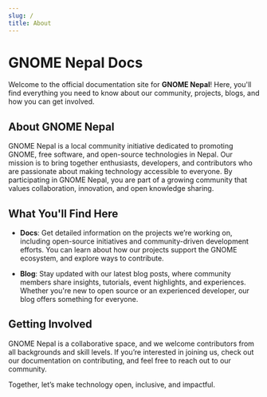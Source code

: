 ```yaml
---
slug: /
title: About
---
```



# GNOME Nepal Docs

Welcome to the official documentation site for **GNOME Nepal**! Here, you'll find everything you need to know about our community, projects, blogs, and how you can get involved.

## About GNOME Nepal

GNOME Nepal is a local community initiative dedicated to promoting GNOME, free software, and open-source technologies in Nepal. Our mission is to bring together enthusiasts, developers, and contributors who are passionate about making technology accessible to everyone. By participating in GNOME Nepal, you are part of a growing community that values collaboration, innovation, and open knowledge sharing.

## What You'll Find Here

- **Docs**: Get detailed information on the projects we’re working on, including open-source initiatives and community-driven development efforts. You can learn about how our projects support the GNOME ecosystem, and explore ways to contribute.
  
- **Blog**: Stay updated with our latest blog posts, where community members share insights, tutorials, event highlights, and experiences. Whether you're new to open source or an experienced developer, our blog offers something for everyone.

## Getting Involved

GNOME Nepal is a collaborative space, and we welcome contributors from all backgrounds and skill levels. If you’re interested in joining us, check out our documentation on contributing, and feel free to reach out to our community.

Together, let’s make technology open, inclusive, and impactful.

